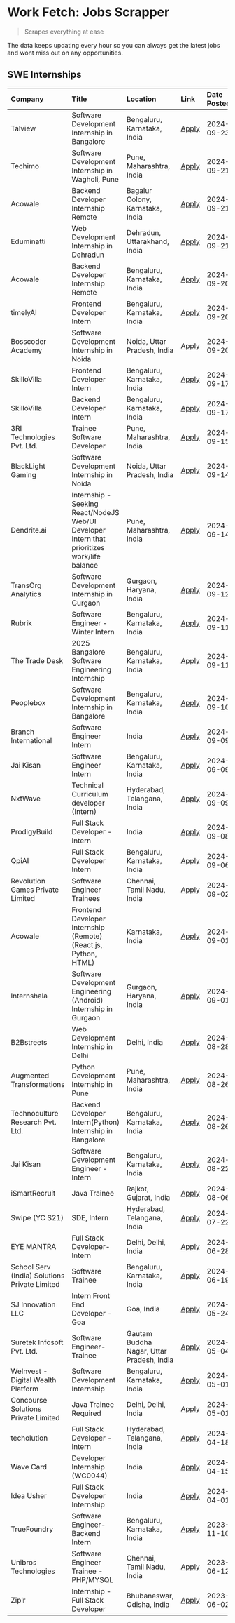 # Work Fetch: Jobs Scrapper
> Scrapes everything at ease

The data keeps updating every hour so you can always get the latest jobs and wont miss out on any opportunities.

## SWE Internships
<!--START_SECTION:workfetch-->
| Company                                       | Title                                                                                        | Location                                  | Link                                                                                                                                                                                                                                                               | Date Posted   |
|:----------------------------------------------|:---------------------------------------------------------------------------------------------|:------------------------------------------|:-------------------------------------------------------------------------------------------------------------------------------------------------------------------------------------------------------------------------------------------------------------------|:--------------|
| Talview                                       | Software Development Internship in Bangalore                                                 | Bengaluru, Karnataka, India               | [Apply](https://in.linkedin.com/jobs/view/software-development-internship-in-bangalore-at-talview-4033703077?position=7&pageNum=0&refId=gKZuZ8uyOdBC%2FcTXcOaizw%3D%3D&trackingId=NIFuriLEJ7D%2BrVOizJ55iA%3D%3D)                                                  | 2024-09-23    |
| Techimo                                       | Software Development Internship in Wagholi, Pune                                             | Pune, Maharashtra, India                  | [Apply](https://in.linkedin.com/jobs/view/software-development-internship-in-wagholi-pune-at-techimo-4032105423?position=8&pageNum=0&refId=gKZuZ8uyOdBC%2FcTXcOaizw%3D%3D&trackingId=buBRlk4JtGk469Nho7VBvg%3D%3D)                                                 | 2024-09-21    |
| Acowale                                       | Backend Developer Internship Remote                                                          | Bagalur Colony, Karnataka, India          | [Apply](https://in.linkedin.com/jobs/view/backend-developer-internship-remote-at-acowale-4030088707?position=12&pageNum=0&refId=gKZuZ8uyOdBC%2FcTXcOaizw%3D%3D&trackingId=iQxpD7d76m8fXVnG40qLMw%3D%3D)                                                            | 2024-09-21    |
| Eduminatti                                    | Web Development Internship in Dehradun                                                       | Dehradun, Uttarakhand, India              | [Apply](https://in.linkedin.com/jobs/view/web-development-internship-in-dehradun-at-eduminatti-4032105381?position=37&pageNum=0&refId=gKZuZ8uyOdBC%2FcTXcOaizw%3D%3D&trackingId=Z7WXEGStMbhm3UGPqSjomg%3D%3D)                                                      | 2024-09-21    |
| Acowale                                       | Backend Developer Internship Remote                                                          | Bengaluru, Karnataka, India               | [Apply](https://in.linkedin.com/jobs/view/backend-developer-internship-remote-at-acowale-4030975489?position=10&pageNum=0&refId=gKZuZ8uyOdBC%2FcTXcOaizw%3D%3D&trackingId=5%2FYeM4heg3YTaWU5LNc4sw%3D%3D)                                                          | 2024-09-20    |
| timelyAI                                      | Frontend Developer Intern                                                                    | Bengaluru, Karnataka, India               | [Apply](https://in.linkedin.com/jobs/view/frontend-developer-intern-at-timelyai-4030925040?position=15&pageNum=0&refId=gKZuZ8uyOdBC%2FcTXcOaizw%3D%3D&trackingId=w8%2B09PkW54ZtSXWtdhDX7A%3D%3D)                                                                   | 2024-09-20    |
| Bosscoder Academy                             | Software Development Internship in Noida                                                     | Noida, Uttar Pradesh, India               | [Apply](https://in.linkedin.com/jobs/view/software-development-internship-in-noida-at-bosscoder-academy-4031161323?position=18&pageNum=0&refId=gKZuZ8uyOdBC%2FcTXcOaizw%3D%3D&trackingId=QNr7LfMT21zUiyd87ury0w%3D%3D)                                             | 2024-09-20    |
| SkilloVilla                                   | Frontend Developer Intern                                                                    | Bengaluru, Karnataka, India               | [Apply](https://in.linkedin.com/jobs/view/frontend-developer-intern-at-skillovilla-4025873510?position=5&pageNum=0&refId=gKZuZ8uyOdBC%2FcTXcOaizw%3D%3D&trackingId=R6t%2BzuPiZ%2F2Jlvmr9wqHXA%3D%3D)                                                               | 2024-09-17    |
| SkilloVilla                                   | Backend Developer Intern                                                                     | Bengaluru, Karnataka, India               | [Apply](https://in.linkedin.com/jobs/view/backend-developer-intern-at-skillovilla-4025860894?position=13&pageNum=0&refId=gKZuZ8uyOdBC%2FcTXcOaizw%3D%3D&trackingId=nm%2BWLwUxX9iCJzA8c8qwLg%3D%3D)                                                                 | 2024-09-17    |
| 3RI Technologies Pvt. Ltd.                    | Trainee  Software Developer                                                                  | Pune, Maharashtra, India                  | [Apply](https://in.linkedin.com/jobs/view/trainee-software-developer-at-3ri-technologies-pvt-ltd-4026688364?position=21&pageNum=0&refId=gKZuZ8uyOdBC%2FcTXcOaizw%3D%3D&trackingId=pmzZNlkgC6QsH3GnR4KBqA%3D%3D)                                                    | 2024-09-15    |
| BlackLight Gaming                             | Software Development Internship in Noida                                                     | Noida, Uttar Pradesh, India               | [Apply](https://in.linkedin.com/jobs/view/software-development-internship-in-noida-at-blacklight-gaming-4026655870?position=19&pageNum=0&refId=gKZuZ8uyOdBC%2FcTXcOaizw%3D%3D&trackingId=j%2B4VDT0mzr9ioqDFpyhvsw%3D%3D)                                           | 2024-09-14    |
| Dendrite.ai                                   | Internship - Seeking React/NodeJS Web/UI Developer Intern that prioritizes work/life balance | Pune, Maharashtra, India                  | [Apply](https://in.linkedin.com/jobs/view/internship-seeking-react-nodejs-web-ui-developer-intern-that-prioritizes-work-life-balance-at-dendrite-ai-4025969106?position=35&pageNum=0&refId=gKZuZ8uyOdBC%2FcTXcOaizw%3D%3D&trackingId=ZEc1qPoLSXDP13wC7nST5g%3D%3D) | 2024-09-14    |
| TransOrg Analytics                            | Software Development Internship in Gurgaon                                                   | Gurgaon, Haryana, India                   | [Apply](https://in.linkedin.com/jobs/view/software-development-internship-in-gurgaon-at-transorg-analytics-4024791052?position=45&pageNum=0&refId=gKZuZ8uyOdBC%2FcTXcOaizw%3D%3D&trackingId=nv7BZeI3FrPuaJAOFJYAvg%3D%3D)                                          | 2024-09-12    |
| Rubrik                                        | Software Engineer - Winter Intern                                                            | Bengaluru, Karnataka, India               | [Apply](https://in.linkedin.com/jobs/view/software-engineer-winter-intern-at-rubrik-4006567784?position=6&pageNum=0&refId=gKZuZ8uyOdBC%2FcTXcOaizw%3D%3D&trackingId=KXE8mVOI%2B9hbJ4%2B5Nbk5QQ%3D%3D)                                                              | 2024-09-11    |
| The Trade Desk                                | 2025 Bangalore Software Engineering Internship                                               | Bengaluru, Karnataka, India               | [Apply](https://in.linkedin.com/jobs/view/2025-bangalore-software-engineering-internship-at-the-trade-desk-3987456531?position=23&pageNum=0&refId=gKZuZ8uyOdBC%2FcTXcOaizw%3D%3D&trackingId=LqENT4oZ7TNlQUnBuG0LKg%3D%3D)                                          | 2024-09-11    |
| Peoplebox                                     | Software Development Internship in Bangalore                                                 | Bengaluru, Karnataka, India               | [Apply](https://in.linkedin.com/jobs/view/software-development-internship-in-bangalore-at-peoplebox-4022411601?position=9&pageNum=0&refId=gKZuZ8uyOdBC%2FcTXcOaizw%3D%3D&trackingId=VD5ufXuqY%2FW%2F7hfWYhhSyg%3D%3D)                                              | 2024-09-10    |
| Branch International                          | Software Engineer Intern                                                                     | India                                     | [Apply](https://in.linkedin.com/jobs/view/software-engineer-intern-at-branch-international-3360513601?position=34&pageNum=0&refId=gKZuZ8uyOdBC%2FcTXcOaizw%3D%3D&trackingId=fd2kIWaoh5WUetnH%2FtDUFw%3D%3D)                                                        | 2024-09-09    |
| Jai Kisan                                     | Software Engineer Intern                                                                     | Bengaluru, Karnataka, India               | [Apply](https://in.linkedin.com/jobs/view/software-engineer-intern-at-jai-kisan-4024075360?position=41&pageNum=0&refId=gKZuZ8uyOdBC%2FcTXcOaizw%3D%3D&trackingId=xXAdu%2Fnjz33HYwB%2Fy8ZJXA%3D%3D)                                                                 | 2024-09-09    |
| NxtWave                                       | Technical Curriculum developer (Intern)                                                      | Hyderabad, Telangana, India               | [Apply](https://in.linkedin.com/jobs/view/technical-curriculum-developer-intern-at-nxtwave-4020462207?position=42&pageNum=0&refId=gKZuZ8uyOdBC%2FcTXcOaizw%3D%3D&trackingId=KG8Qy4rzXb52lqccmVgKRw%3D%3D)                                                          | 2024-09-09    |
| ProdigyBuild                                  | Full Stack Developer - Intern                                                                | India                                     | [Apply](https://in.linkedin.com/jobs/view/full-stack-developer-intern-at-prodigybuild-4019591942?position=56&pageNum=0&refId=gKZuZ8uyOdBC%2FcTXcOaizw%3D%3D&trackingId=G7zUgE2f5vpLSviZpTwTnA%3D%3D)                                                               | 2024-09-08    |
| QpiAI                                         | Full Stack Developer Intern                                                                  | Bengaluru, Karnataka, India               | [Apply](https://in.linkedin.com/jobs/view/full-stack-developer-intern-at-qpiai-4017395346?position=44&pageNum=0&refId=gKZuZ8uyOdBC%2FcTXcOaizw%3D%3D&trackingId=NKm8a7EDANunRjB69oteXA%3D%3D)                                                                      | 2024-09-06    |
| Revolution Games Private Limited              | Software Engineer Trainees                                                                   | Chennai, Tamil Nadu, India                | [Apply](https://in.linkedin.com/jobs/view/software-engineer-trainees-at-revolution-games-private-limited-4015912927?position=28&pageNum=0&refId=gKZuZ8uyOdBC%2FcTXcOaizw%3D%3D&trackingId=Be9RBJ7ZQewgX5mD3KZjkg%3D%3D)                                            | 2024-09-02    |
| Acowale                                       | Frontend Developer Internship (Remote) (React.js, Python, HTML)                              | Karnataka, India                          | [Apply](https://in.linkedin.com/jobs/view/frontend-developer-internship-remote-react-js-python-html-at-acowale-4014663920?position=2&pageNum=0&refId=gKZuZ8uyOdBC%2FcTXcOaizw%3D%3D&trackingId=PUcYNP4cDC5q1fiBBmyvFw%3D%3D)                                       | 2024-09-01    |
| Internshala                                   | Software Development Engineering (Android) Internship in Gurgaon                             | Gurgaon, Haryana, India                   | [Apply](https://in.linkedin.com/jobs/view/software-development-engineering-android-internship-in-gurgaon-at-internshala-4015471580?position=11&pageNum=0&refId=gKZuZ8uyOdBC%2FcTXcOaizw%3D%3D&trackingId=qQmA5VVsb%2BKthk%2BEhzIilw%3D%3D)                         | 2024-09-01    |
| B2Bstreets                                    | Web Development Internship in Delhi                                                          | Delhi, India                              | [Apply](https://in.linkedin.com/jobs/view/web-development-internship-in-delhi-at-b2bstreets-4010140761?position=51&pageNum=0&refId=gKZuZ8uyOdBC%2FcTXcOaizw%3D%3D&trackingId=uJ9RBKZjeMPomFQNvCL87w%3D%3D)                                                         | 2024-08-28    |
| Augmented Transformations                     | Python Development Internship in Pune                                                        | Pune, Maharashtra, India                  | [Apply](https://in.linkedin.com/jobs/view/python-development-internship-in-pune-at-augmented-transformations-4010741884?position=30&pageNum=0&refId=gKZuZ8uyOdBC%2FcTXcOaizw%3D%3D&trackingId=lsep7bX%2BniDY3ZXtyLaxQA%3D%3D)                                      | 2024-08-26    |
| Technoculture Research Pvt. Ltd.              | Backend Developer Intern(Python) Internship in Bangalore                                     | Bengaluru, Karnataka, India               | [Apply](https://in.linkedin.com/jobs/view/backend-developer-intern-python-internship-in-bangalore-at-technoculture-research-pvt-ltd-4010744714?position=39&pageNum=0&refId=gKZuZ8uyOdBC%2FcTXcOaizw%3D%3D&trackingId=C5Q6JUd0MblTtrEU0izP2w%3D%3D)                 | 2024-08-26    |
| Jai Kisan                                     | Software Development Engineer - Intern                                                       | Bengaluru, Karnataka, India               | [Apply](https://in.linkedin.com/jobs/view/software-development-engineer-intern-at-jai-kisan-4027288169?position=20&pageNum=0&refId=gKZuZ8uyOdBC%2FcTXcOaizw%3D%3D&trackingId=MoEJ18Pqs0BVhRPs1Up%2FYg%3D%3D)                                                       | 2024-08-22    |
| iSmartRecruit                                 | Java Trainee                                                                                 | Rajkot, Gujarat, India                    | [Apply](https://in.linkedin.com/jobs/view/java-trainee-at-ismartrecruit-3992301825?position=47&pageNum=0&refId=gKZuZ8uyOdBC%2FcTXcOaizw%3D%3D&trackingId=z7cG2OQ2gtHv8p5VrFQxJQ%3D%3D)                                                                             | 2024-08-06    |
| Swipe (YC S21)                                | SDE, Intern                                                                                  | Hyderabad, Telangana, India               | [Apply](https://in.linkedin.com/jobs/view/sde-intern-at-swipe-yc-s21-3980368092?position=54&pageNum=0&refId=gKZuZ8uyOdBC%2FcTXcOaizw%3D%3D&trackingId=yRmuPcoyflCoLc6GtlX89w%3D%3D)                                                                                | 2024-07-22    |
| EYE MANTRA                                    | Full Stack Developer- Intern                                                                 | Delhi, Delhi, India                       | [Apply](https://in.linkedin.com/jobs/view/full-stack-developer-intern-at-eye-mantra-3960988037?position=60&pageNum=0&refId=gKZuZ8uyOdBC%2FcTXcOaizw%3D%3D&trackingId=7dV%2BLkB5nJ5W2i5GWVs7aA%3D%3D)                                                               | 2024-06-28    |
| School Serv (India) Solutions Private Limited | Software Trainee                                                                             | Bengaluru, Karnataka, India               | [Apply](https://in.linkedin.com/jobs/view/software-trainee-at-school-serv-india-solutions-private-limited-3953917603?position=36&pageNum=0&refId=gKZuZ8uyOdBC%2FcTXcOaizw%3D%3D&trackingId=gMY%2BtlJ3ZOA46rhN7%2Bu3fw%3D%3D)                                       | 2024-06-19    |
| SJ Innovation LLC                             | Intern Front End Developer - Goa                                                             | Goa, India                                | [Apply](https://in.linkedin.com/jobs/view/intern-front-end-developer-goa-at-sj-innovation-llc-3931678611?position=16&pageNum=0&refId=gKZuZ8uyOdBC%2FcTXcOaizw%3D%3D&trackingId=aaTby6%2FvN6kpJUehE9eUwA%3D%3D)                                                     | 2024-05-24    |
| Suretek Infosoft Pvt. Ltd.                    | Software Engineer-Trainee                                                                    | Gautam Buddha Nagar, Uttar Pradesh, India | [Apply](https://in.linkedin.com/jobs/view/software-engineer-trainee-at-suretek-infosoft-pvt-ltd-3916999948?position=53&pageNum=0&refId=gKZuZ8uyOdBC%2FcTXcOaizw%3D%3D&trackingId=v0YllNotirRsDRIX4%2F5%2FwQ%3D%3D)                                                 | 2024-05-04    |
| WeInvest - Digital Wealth Platform            | Software Development Internship                                                              | Bengaluru, Karnataka, India               | [Apply](https://in.linkedin.com/jobs/view/software-development-internship-at-weinvest-digital-wealth-platform-3912867225?position=4&pageNum=0&refId=gKZuZ8uyOdBC%2FcTXcOaizw%3D%3D&trackingId=FUkDsZHAYfm4ggcLQZ91Kw%3D%3D)                                        | 2024-05-01    |
| Concourse Solutions Private Limited           | Java Trainee Required                                                                        | Delhi, Delhi, India                       | [Apply](https://in.linkedin.com/jobs/view/java-trainee-required-at-concourse-solutions-private-limited-3912869388?position=14&pageNum=0&refId=gKZuZ8uyOdBC%2FcTXcOaizw%3D%3D&trackingId=YjavNa24mqrPjvYhsUK%2Bkg%3D%3D)                                            | 2024-05-01    |
| techolution                                   | Full Stack Developer - Intern                                                                | Hyderabad, Telangana, India               | [Apply](https://in.linkedin.com/jobs/view/full-stack-developer-intern-at-techolution-3904814977?position=22&pageNum=0&refId=gKZuZ8uyOdBC%2FcTXcOaizw%3D%3D&trackingId=EWZboJ16hYhgraCzJ%2BzxcA%3D%3D)                                                              | 2024-04-18    |
| Wave Card                                     | Developer Internship (WC0044)                                                                | India                                     | [Apply](https://in.linkedin.com/jobs/view/developer-internship-wc0044-at-wave-card-3900079966?position=27&pageNum=0&refId=gKZuZ8uyOdBC%2FcTXcOaizw%3D%3D&trackingId=8TJn2MBHTf%2BxuqyYPXJMBg%3D%3D)                                                                | 2024-04-15    |
| Idea Usher                                    | Full Stack Developer Internship                                                              | India                                     | [Apply](https://in.linkedin.com/jobs/view/full-stack-developer-internship-at-idea-usher-3879565540?position=33&pageNum=0&refId=gKZuZ8uyOdBC%2FcTXcOaizw%3D%3D&trackingId=D1BHhA3Dd3sYP%2BsIMe2OxA%3D%3D)                                                           | 2024-04-01    |
| TrueFoundry                                   | Software Engineer-Backend Intern                                                             | Bengaluru, Karnataka, India               | [Apply](https://in.linkedin.com/jobs/view/software-engineer-backend-intern-at-truefoundry-3779508170?position=49&pageNum=0&refId=gKZuZ8uyOdBC%2FcTXcOaizw%3D%3D&trackingId=LlJOG1f7Wt6SrPaCqXeMig%3D%3D)                                                           | 2023-11-10    |
| Unibros Technologies                          | Software Engineer Trainee - PHP/MYSQL                                                        | Chennai, Tamil Nadu, India                | [Apply](https://in.linkedin.com/jobs/view/software-engineer-trainee-php-mysql-at-unibros-technologies-3656599241?position=25&pageNum=0&refId=gKZuZ8uyOdBC%2FcTXcOaizw%3D%3D&trackingId=oDz1aafmjrdpyc%2BGrwLLgQ%3D%3D)                                             | 2023-06-12    |
| Ziplr                                         | Internship - Full Stack Developer                                                            | Bhubaneswar, Odisha, India                | [Apply](https://in.linkedin.com/jobs/view/internship-full-stack-developer-at-ziplr-3645675705?position=50&pageNum=0&refId=gKZuZ8uyOdBC%2FcTXcOaizw%3D%3D&trackingId=s7k9Hrn%2BTqztVQK%2FgsAw2g%3D%3D)                                                              | 2023-06-02    |
<!--END_SECTION:workfetch-->
